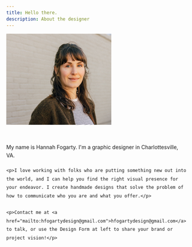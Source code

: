 ```yaml
---
title: Hello there.
description: About the designer
---
```


<style>
  .about-wrapper {
    display: flex;
    flex-wrap: wrap;
    gap: 2rem;
    align-items: flex-start;
  }

  .about-image {
    flex-shrink: 0;
    width: 280px;
  }

  .about-text {
    max-width: 480px;
    line-height: 1.6;
  }

  .about-text p {
    margin-bottom: 1.2em;
  }

  @media (max-width: 700px) {
    .about-wrapper {
      flex-direction: column;
    }

    .about-image {
      width: 100%;
    }
  }
</style>

<div class="about-wrapper">
  <div>
    <img src="/images/crop_hadshot.JPG" class="about-image" alt="Portrait of Hannah Fogarty">
  </div>

  <div class="about-text">
    <p>My name is Hannah Fogarty. I'm a graphic designer in Charlottesville, VA.</p>

    <p>I love working with folks who are putting something new out into the world, and I can help you find the right visual presence for your endeavor. I create handmade designs that solve the problem of how to communicate who you are and what you offer.</p>

    <p>Contact me at <a href="mailto:hfogartydesign@gmail.com">hfogartydesign@gmail.com</a> to talk, or use the Design Form at left to share your brand or project vision!</p>
  </div>
</div>
